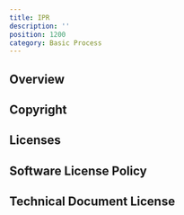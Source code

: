 ```yaml
---
title: IPR
description: ''
position: 1200
category: Basic Process
---
```


## Overview
## Copyright
## Licenses
## Software License Policy
## Technical Document License